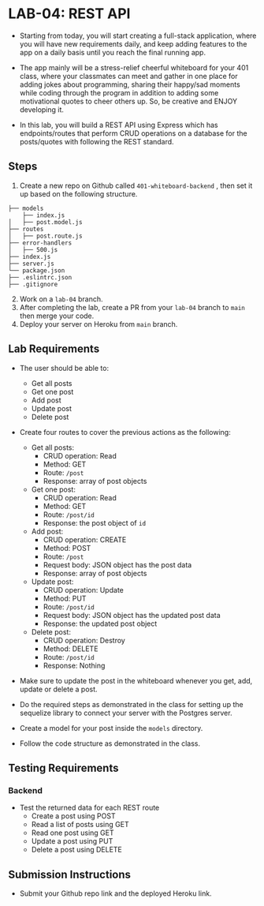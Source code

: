 # LAB-04: REST API

- Starting from today, you will start creating a full-stack application, where you will have new requirements daily, and keep adding features to the app on a daily basis until you reach the final running app.

- The app mainly will be a stress-relief cheerful whiteboard for your 401 class, where your classmates can meet and gather in one place for adding jokes about programming, sharing their happy/sad moments while coding through the program in addition to adding some motivational quotes to cheer others up. So, be creative and ENJOY developing it.

- In this lab, you will build a REST API using Express which has endpoints/routes that perform CRUD operations on a database for the posts/quotes with following the REST standard.

## Steps
1. Create a new repo on Github called `401-whiteboard-backend` , then set it up based on the following structure.
    
```text
├── models
    ├── index.js
│   ├── post.model.js
├── routes
│   ├── post.route.js
├── error-handlers
│   ├── 500.js
├── index.js
├── server.js
└── package.json
├── .eslintrc.json
├── .gitignore
```
2. Work on a `lab-04` branch.
3. After completing the lab, create a PR from your `lab-04` branch to `main` then merge your code.
4. Deploy your server on Heroku from `main` branch.

## Lab Requirements
- The user should be able to:
    - Get all posts
    - Get one post
    - Add post
    - Update post
    - Delete post

- Create four routes to cover the previous actions as the following:
    - Get all posts:
        - CRUD operation: Read
        - Method: GET
        - Route: `/post`
        - Response: array of post objects
    - Get one post:
        - CRUD operation: Read
        - Method: GET
        - Route: `/post/id`
        - Response: the post object of `id` 
    - Add post:
        - CRUD operation: CREATE
        - Method: POST
        - Route: `/post`
        - Request body: JSON object has the post data
        - Response: array of post objects
    - Update post:
        - CRUD operation: Update
        - Method: PUT
        - Route: `/post/id`
        - Request body: JSON object has the updated post data
        - Response: the updated post object
    - Delete post:
        - CRUD operation: Destroy
        - Method: DELETE
        - Route: `/post/id`
        - Response: Nothing

- Make sure to update the post in the whiteboard whenever you get, add, update or delete a post.

- Do the required steps as demonstrated in the class for setting up the sequelize library to connect your server with the Postgres server.

- Create a model for your post inside the `models` directory.

- Follow the code structure as demonstrated in the class.


## Testing Requirements
### Backend
- Test the returned data for each REST route
    - Create a post using POST
    - Read a list of posts using GET
    - Read one post using GET
    - Update a post using PUT
    - Delete a post using DELETE


## Submission Instructions
- Submit your Github repo link and the deployed Heroku link.

